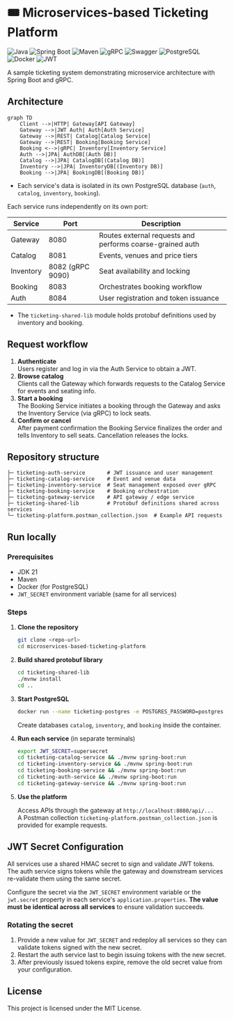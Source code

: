 # 🎟️ Microservices-based Ticketing Platform

![Java](https://img.shields.io/badge/Java-21-ED8B00?logo=openjdk&logoColor=white)
![Spring Boot](https://img.shields.io/badge/Spring%20Boot-3.2-6DB33F?logo=springboot&logoColor=white)
![Maven](https://img.shields.io/badge/Maven-3.9.6-C71A36?logo=apache-maven&logoColor=white)
![gRPC](https://img.shields.io/badge/gRPC-Enabled-4A154B?logo=grpc&logoColor=white)
![Swagger](https://img.shields.io/badge/Swagger-API%20Docs-85EA2D?logo=swagger&logoColor=white)
![PostgreSQL](https://img.shields.io/badge/PostgreSQL-15-336791?logo=postgresql&logoColor=white)
![Docker](https://img.shields.io/badge/Docker-Enabled-2496ED?logo=docker&logoColor=white)
![JWT](https://img.shields.io/badge/JWT-Auth%20Tokens-ffffff?logo=jsonwebtokens&logoColor=white)




A sample ticketing system demonstrating microservice architecture with Spring Boot and gRPC.


## Architecture

```mermaid
graph TD
    Client -->|HTTP| Gateway[API Gateway]
    Gateway -->|JWT Auth| Auth[Auth Service]
    Gateway -->|REST| Catalog[Catalog Service]
    Gateway -->|REST| Booking[Booking Service]
    Booking <-->|gRPC| Inventory[Inventory Service]
    Auth -->|JPA| AuthDB[(Auth DB)]
    Catalog -->|JPA| CatalogDB[(Catalog DB)]
    Inventory -->|JPA| InventoryDB[(Inventory DB)]
    Booking -->|JPA| BookingDB[(Booking DB)]
```

- Each service's data is isolated in its own PostgreSQL database (`auth`, `catalog`, `inventory`, `booking`).

Each service runs independently on its own port:

| Service | Port | Description |
|---------|------|-------------|
| Gateway | 8080 | Routes external requests and performs coarse-grained auth |
| Catalog | 8081 | Events, venues and price tiers |
| Inventory | 8082 (gRPC 9090) | Seat availability and locking |
| Booking | 8083 | Orchestrates booking workflow |
| Auth | 8084 | User registration and token issuance |

- The `ticketing-shared-lib` module holds protobuf definitions used by inventory and booking.

## Request workflow

1. **Authenticate**  
   Users register and log in via the Auth Service to obtain a JWT.
2. **Browse catalog**  
   Clients call the Gateway which forwards requests to the Catalog Service for events and seating info.
3. **Start a booking**  
   The Booking Service initiates a booking through the Gateway and asks the Inventory Service (via gRPC) to lock seats.
4. **Confirm or cancel**  
   After payment confirmation the Booking Service finalizes the order and tells Inventory to sell seats. Cancellation releases the locks.

## Repository structure

```
├─ ticketing-auth-service       # JWT issuance and user management
├─ ticketing-catalog-service    # Event and venue data
├─ ticketing-inventory-service  # Seat management exposed over gRPC
├─ ticketing-booking-service    # Booking orchestration
├─ ticketing-gateway-service    # API gateway / edge service
├─ ticketing-shared-lib         # Protobuf definitions shared across services
└─ ticketing-platform.postman_collection.json  # Example API requests
```

## Run locally

### Prerequisites

- JDK 21
- Maven
- Docker (for PostgreSQL)
- `JWT_SECRET` environment variable (same for all services)

### Steps

1. **Clone the repository**

   ```bash
   git clone <repo-url>
   cd microservices-based-ticketing-platform
   ```

2. **Build shared protobuf library**

   ```bash
   cd ticketing-shared-lib
   ./mvnw install
   cd ..
   ```

3. **Start PostgreSQL**

   ```bash
   docker run --name ticketing-postgres -e POSTGRES_PASSWORD=postgres -p 5432:5432 -d postgres
   ```

   Create databases `catalog`, `inventory`, and `booking` inside the container.

4. **Run each service** (in separate terminals)

   ```bash
   export JWT_SECRET=supersecret
   cd ticketing-catalog-service && ./mvnw spring-boot:run
   cd ticketing-inventory-service && ./mvnw spring-boot:run
   cd ticketing-booking-service && ./mvnw spring-boot:run
   cd ticketing-auth-service && ./mvnw spring-boot:run
   cd ticketing-gateway-service && ./mvnw spring-boot:run
   ```

5. **Use the platform**

   Access APIs through the gateway at `http://localhost:8080/api/...`  
   A Postman collection `ticketing-platform.postman_collection.json` is provided for example requests.

## JWT Secret Configuration

All services use a shared HMAC secret to sign and validate JWT tokens. The auth service signs tokens while the gateway and downstream services re-validate them using the same secret.

Configure the secret via the `JWT_SECRET` environment variable or the `jwt.secret` property in each service's `application.properties`. **The value must be identical across all services** to ensure validation succeeds.

### Rotating the secret

1. Provide a new value for `JWT_SECRET` and redeploy all services so they can validate tokens signed with the new secret.
2. Restart the auth service last to begin issuing tokens with the new secret.
3. After previously issued tokens expire, remove the old secret value from your configuration.


## License

This project is licensed under the MIT License.  

